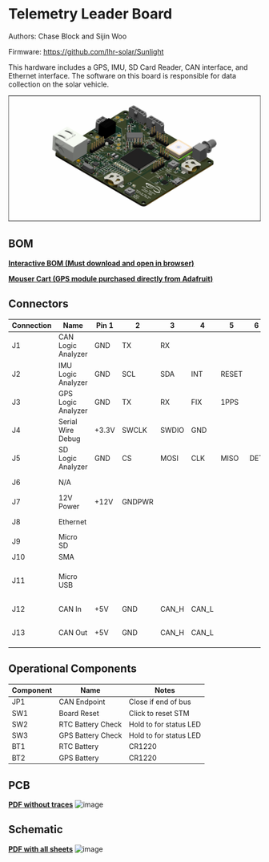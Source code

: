 # Telemetry Leader Board
Authors: Chase Block and Sijin Woo

Firmware: https://github.com/lhr-solar/Sunlight

This hardware includes a GPS, IMU, SD Card Reader, CAN interface, and Ethernet interface.
The software on this board is responsible for data collection on the solar vehicle.

![Telemetry-Primary](Telemetry-Primary.png)

## BOM
[**Interactive BOM (Must download and open in browser)**](ibom.html)

[**Mouser Cart (GPS module purchased directly from Adafruit)**](https://www.mouser.com/ProjectManager/ProjectDetail.aspx?AccessID=f18cbb5175)

## Connectors
| Connection | Name | Pin 1 | 2 | 3 | 4 | 5 | 6 | Notes |
| - | - | - | - | - | - | - | - | - |
| J1  | CAN Logic Analyzer | GND | TX | RX | | | | USART |
| J2  | IMU Logic Analyzer | GND | SCL | SDA | INT | RESET | | I2C |
| J3  | GPS Logic Analyzer | GND | TX | RX | FIX | 1PPS | | USART |
| J4  | Serial Wire Debug | +3.3V | SWCLK | SWDIO | GND | | | Flashing |
| J5  | SD Logic Analyzer | GND | CS | MOSI | CLK | MISO | DET | SPI |
| J6  | N/A | | | | | | | Vestigial annotation |
| J7  | 12V Power | +12V | GNDPWR | | | | | Primary power board |
| J8  | Ethernet | | | | | | | Radio connection |
| J9  | Micro SD | | | | | | | Local logging |
| J10 | SMA | | | | | | | GPS antenna |
| J11 | Micro USB | | | | | | | Serial debugging at 115,200 bauds, [PuTTY](https://www.putty.org/) |
| J12 | CAN In | +5V | GND | CAN_H | CAN_L | | | Interchangable with J13 |
| J13 | CAN Out | +5V | GND | CAN_H | CAN_L | | | Refer to JP1 below if end of bus |

## Operational Components
| Component | Name | Notes |
| - | - | - |
| JP1 | CAN Endpoint | Close if end of bus |
| SW1  | Board Reset | Click to reset STM |
| SW2  | RTC Battery Check | Hold to for status LED |
| SW3  | GPS Battery Check | Hold to for status LED |
| BT1  | RTC Battery | CR1220 |
| BT2  | GPS Battery | CR1220 |

## PCB
[**PDF without traces**](Telemetry-PrimaryPCB.pdf)
![image](https://github.com/lhr-solar/Telemetry-PrimaryPCB/assets/89665539/ad073740-9882-4929-ab12-1cdbe04fda4d)

## Schematic
[**PDF with all sheets**](Telemetry-PrimarySCH.pdf)
![image](https://github.com/lhr-solar/Telemetry-PrimaryPCB/assets/89665539/b8ef9f8d-9eff-4354-868d-d6086495b24d)
